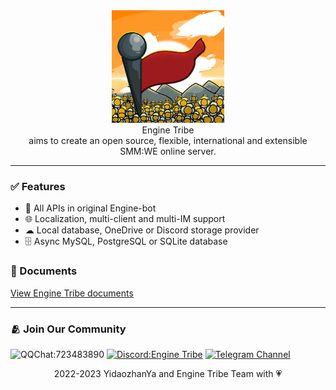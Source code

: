<div align="center">
  <img src="https://github.com/CHNJohnHK/EngineTribe/blob/be3f354bd28f8134eaf8f9245a686e81f5b985f8/assets/EngineTribe_End.png" width="180px">
  <br>
</div>

<div align="center">Engine Tribe</div>
<div align="center">aims to create an open source, flexible, international and extensible SMM:WE online server.</div>

---

### ✅ Features

- 👥 All APIs in original Engine-bot
- 🌐 Localization, multi-client and multi-IM support
- ☁ Local database, OneDrive or Discord storage provider
- 🗄️ Async MySQL, PostgreSQL or SQLite database

### 📗 Documents

[View Engine Tribe documents
](http://www.enginetribe.gq/docs/#)

---

### 🫂 Join Our Community

![QQChat:723483890](https://img.shields.io/badge/QQ%20Group-723483890-faad01?logo=tencentqq) [![Discord:Engine Tribe](https://img.shields.io/badge/Discord-Engine%20Tribe-5865f2?logo=discord)](https://discord.gg/Phe7v26Y89) [![Telegram Channel](https://img.shields.io/badge/Telegram-Channel-28a8ea?logo=telegram)](https://t.me/EngineTribe_Channel)

<div align="center">2022-2023 YidaozhanYa and Engine Tribe Team with 💗</div>

